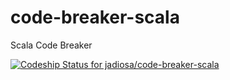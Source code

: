 # code-breaker-scala
Scala Code Breaker


[ ![Codeship Status for jadiosa/code-breaker-scala](https://app.codeship.com/projects/d14b4ff0-c1a0-0136-4ecd-36058d66dee7/status?branch=master)](https://app.codeship.com/projects/313714)
